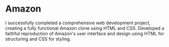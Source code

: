 # Amazon
I successfully completed a comprehensive web development project, creating a fully functional Amazon clone using HTML and CSS.  Developed a faithful reproduction of Amazon's user interface and design using HTML for structuring and CSS for styling.
